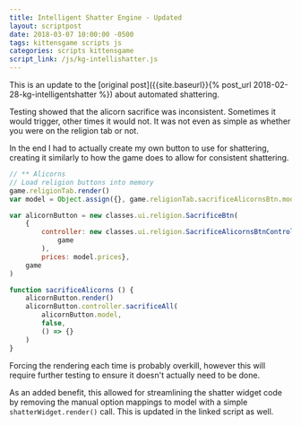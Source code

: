 ```yaml
---
title: Intelligent Shatter Engine - Updated
layout: scriptpost
date: 2018-03-07 10:00:00 -0500
tags: kittensgame scripts js
categories: scripts kittensgame
script_link: /js/kg-intellishatter.js
---
```


This is an update to the [original post]({{site.baseurl}}{% post_url
2018-02-28-kg-intelligentshatter %}) about automated shattering.

Testing showed that the alicorn sacrifice was inconsistent.  Sometimes
it would trigger, other times it would not.  It was not even as simple
as whether you were on the religion tab or not.

In the end I had to actually create my own button to use for
shattering, creating it similarly to how the game does to allow for
consistent shattering.

```js
// ** Alicorns
// Load religion buttons into memory
game.religionTab.render()
var model = Object.assign({}, game.religionTab.sacrificeAlicornsBtn.model)

var alicornButton = new classes.ui.religion.SacrificeBtn(
    {
        controller: new classes.ui.religion.SacrificeAlicornsBtnController(
            game
        ),
        prices: model.prices},
    game
)

function sacrificeAlicorns () {
    alicornButton.render()
    alicornButton.controller.sacrificeAll(
        alicornButton.model,
        false,
        () => {}
    )
}

```

Forcing the rendering each time is probably overkill, however this
will require further testing to ensure it doesn't actually need to be
done.

As an added benefit, this allowed for streamlining the shatter widget
code by removing the manual option mappings to model with a simple
`shatterWidget.render()` call.  This is updated in the linked script
as well.
